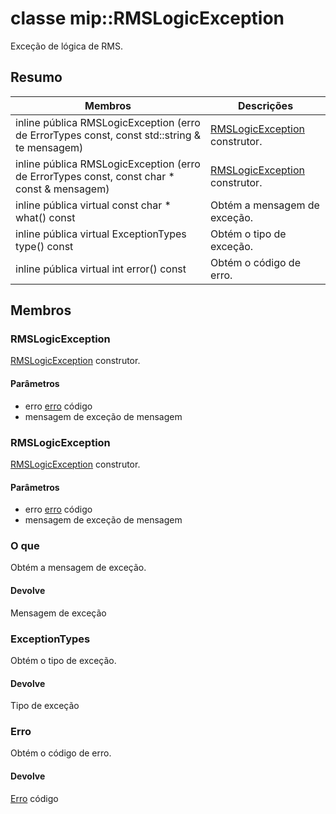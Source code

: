 # <a name="class-miprmslogicexception"></a>classe mip::RMSLogicException 
Exceção de lógica de RMS.
  
## <a name="summary"></a>Resumo
 Membros                        | Descrições                                
--------------------------------|---------------------------------------------
inline pública RMSLogicException (erro de ErrorTypes const, const std::string & te mensagem)  |  [RMSLogicException](#classmip_1_1_r_m_s_logic_exception) construtor.
inline pública RMSLogicException (erro de ErrorTypes const, const char * const & mensagem)  |  [RMSLogicException](#classmip_1_1_r_m_s_logic_exception) construtor.
inline pública virtual const char * what() const  |  Obtém a mensagem de exceção.
inline pública virtual ExceptionTypes type() const  |  Obtém o tipo de exceção.
inline pública virtual int error() const  |  Obtém o código de erro.
  
## <a name="members"></a>Membros
  
### <a name="rmslogicexception"></a>RMSLogicException
[RMSLogicException](#classmip_1_1_r_m_s_logic_exception) construtor.
  
#### <a name="parameters"></a>Parâmetros
* erro [erro](#classmip_1_1_error) código 
* mensagem de exceção de mensagem
  
### <a name="rmslogicexception"></a>RMSLogicException
[RMSLogicException](#classmip_1_1_r_m_s_logic_exception) construtor.
  
#### <a name="parameters"></a>Parâmetros
* erro [erro](#classmip_1_1_error) código 
* mensagem de exceção de mensagem
  
### <a name="what"></a>O que
Obtém a mensagem de exceção.
  
#### <a name="returns"></a>Devolve
Mensagem de exceção
  
### <a name="exceptiontypes"></a>ExceptionTypes
Obtém o tipo de exceção.
  
#### <a name="returns"></a>Devolve
Tipo de exceção
  
### <a name="error"></a>Erro
Obtém o código de erro.
  
#### <a name="returns"></a>Devolve
[Erro](#classmip_1_1_error) código